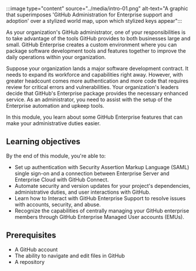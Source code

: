 :::image type="content" source="../media/intro-01.png" alt-text="A graphic that superimposes 'GitHub Administration for Enterprise support and adoption' over a stylized world map, upon which stylized keys appear":::

As your organization's GitHub administrator, one of your responsibilities is to take advantage of the tools GitHub provides to both businesses large and small. GitHub Enterprise creates a custom environment where you can package software development tools and features together to improve the daily operations within your organization.

Suppose your organization lands a major software development contract. It needs to expand its workforce and capabilities right away. However, with greater headcount comes more authentication and more code that requires review for critical errors and vulnerabilities. Your organization's leaders decide that GitHub's Enterprise package provides the necessary enhanced service. As an administrator, you need to assist with the setup of the Enterprise automation and upkeep tools.

In this module, you learn about some GitHub Enterprise features that can make your administrative duties easier.

## Learning objectives

By the end of this module, you're able to:

- Set up authentication with Security Assertion Markup Language (SAML) single sign-on and a connection between Enterprise Server and Enterprise Cloud with GitHub Connect.
- Automate security and version updates for your project's dependencies, administrative duties, and user interactions with GitHub.
- Learn how to Interact with GitHub Enterprise Support to resolve issues with accounts, security, and abuse.
- Recognize the capabilities of centrally managing your GitHub enterprise members through GitHub Enterprise Managed User accounts (EMUs).

## Prerequisites

- A GitHub account
- The ability to navigate and edit files in GitHub
- A repository
